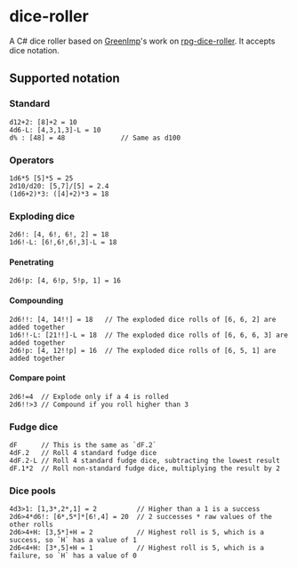 # dice-roller

A C# dice roller based on [GreenImp](https://github.com/GreenImp)'s work on [rpg-dice-roller](https://github.com/GreenImp/rpg-dice-roller). It accepts dice notation.

## Supported notation

### Standard
```
d12+2: [8]+2 = 10
4d6-L: [4,3,1,3]-L = 10
d% : [48] = 48              // Same as d100
```

### Operators
```
1d6*5 [5]*5 = 25
2d10/d20: [5,7]/[5] = 2.4
(1d6+2)*3: ([4]+2)*3 = 18
```

### Exploding dice
```
2d6!: [4, 6!, 6!, 2] = 18
1d6!-L: [6!,6!,6!,3]-L = 18
```

#### Penetrating

```
2d6!p: [4, 6!p, 5!p, 1] = 16
```

#### Compounding

```
2d6!!: [4, 14!!] = 18   // The exploded dice rolls of [6, 6, 2] are added together
1d6!!-L: [21!!]-L = 18  // The exploded dice rolls of [6, 6, 6, 3] are added together
2d6!p: [4, 12!!p] = 16  // The exploded dice rolls of [6, 5, 1] are added together
```

#### Compare point

```
2d6!=4  // Explode only if a 4 is rolled
2d6!!>3 // Compound if you roll higher than 3
```

### Fudge dice
```
dF      // This is the same as `dF.2`
4dF.2   // Roll 4 standard fudge dice
4dF.2-L // Roll 4 standard fudge dice, subtracting the lowest result
dF.1*2  // Roll non-standard fudge dice, multiplying the result by 2
```

### Dice pools
```
4d3>1: [1,3*,2*,1] = 2          // Higher than a 1 is a success
2d6>4*d6!: [6*,5*]*[6!,4] = 20  // 2 successes * raw values of the other rolls
2d6>4+H: [3,5*]+H = 2           // Highest roll is 5, which is a success, so `H` has a value of 1
2d6<4+H: [3*,5]+H = 1           // Highest roll is 5, which is a failure, so `H` has a value of 0
```

